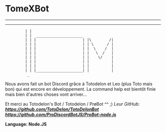 # TomeXBot
 
 
 
 
 
 
 
 
 
 --------------------------

 ------------   -----------
             | |
             | |  _____________________
             | | |                     | |\        /|
             | | |                     | | \      / |
             | | |                     | |  \    /  |     
             | | |                     | |   \  /   |
             | | |                     | |    \/    |
             | | |                     | |          |
             | | |                     | |          |
             | | |_____________________| |          |
              _

Nous avons fait un bot Discord grâce à Totodelon et Leo (plus Toto mais bon) qui est encore en développement. La command help est bientôt finie mais bien d'autres choses vont arriver...

Et merci au Totodelon's Bot / Totodelon / PrøBot ^^ ;)
_Leur GitHub:_
_**https://github.com/TotoDelon/TotoDelonBot
https://github.com/ProDiscordBotJS/ProBot-node.js**_

**Language: Node.JS**
